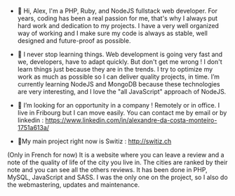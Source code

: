 - 👋 Hi, Alex, I'm a PHP, Ruby, and NodeJS fullstack web developer.
For years, coding has been a real passion for me, that's why I always put hard work and dedication to my projects. I have a very well organized way of working and I make sure my code is always as stable, well designed and future-proof as possible.

- 🌱 I never stop learning things. Web development is going very fast and we, developers, have to adapt quickly. But don't get me wrong ! I don't learn things just because they are in the trends. I try to optimize my work as much as possible so I can deliver quality projects, in time. I’m currently learning NodeJS and MongoDB because these technologies are very interesting, and I love the "all JavaScript" approach of NodeJS.

- 💞️ I’m looking for an opportunity in a company ! Remotely or in office. I live in Fribourg but I can move easily. You can contact me by email or by linkedin : https://www.linkedin.com/in/alexandre-da-costa-monteiro-1751a613a/


- 🚀My main project right now is Switiz :
http://switiz.ch

(Only in French for now)
It is a website where you can leave a review and a note of the quality of life of the city you live in. The cities are ranked by their note and you can see all the others reviews.
It has been done in PHP, MySQL, JavaScript and SASS. I was the only one on the project, so I also do the webmastering, updates and maintenance.
